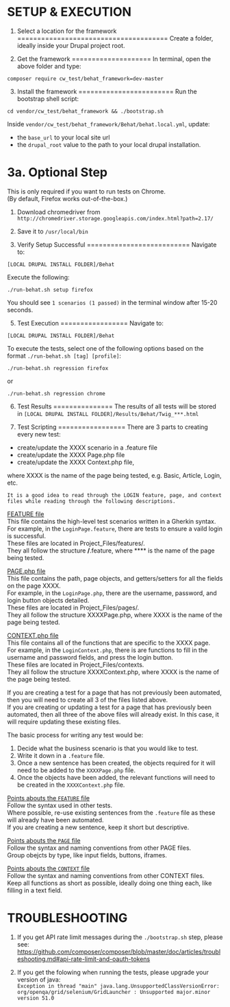 SETUP & EXECUTION 
=================

1. Select a location for the framework
======================================
Create a folder, ideally inside your Drupal project root.



2. Get the framework
====================
In terminal, open the above folder and type:<br>
```
composer require cw_test/behat_framework=dev-master
``` 

    
3. Install the framework
========================
Run the bootstrap shell script:<br>
```
cd vendor/cw_test/behat_framework && ./bootstrap.sh
```

Inside `vendor/cw_test/behat_framework/Behat/behat.local.yml`, update:<br>
* the `base_url` to your local site url<br>
* the `drupal_root` value to the path to your local drupal installation.
       

3a. Optional Step
=================
This is only required if you want to run tests on Chrome.<br>
(By default, Firefox works out-of-the-box.)

1. Download chromedriver from `http://chromedriver.storage.googleapis.com/index.html?path=2.17/`
2. Save it to `/usr/local/bin`


4. Verify Setup Successful
==========================
Navigate to:

```
[LOCAL DRUPAL INSTALL FOLDER]/Behat
```

Execute the following:

```
./run-behat.sh setup firefox
```

You should see `1 scenarios (1 passed)` in the terminal window after 15-20 seconds.


5. Test Execution
=================
Navigate to:

```
[LOCAL DRUPAL INSTALL FOLDER]/Behat
```

To execute the tests, select one of the following options based on the format `./run-behat.sh [tag] [profile]`:

```
./run-behat.sh regression firefox
```

or

```
./run-behat.sh regression chrome
```

6. Test Results
===============
The results of all tests will be stored in `[LOCAL DRUPAL INSTALL FOLDER]/Results/Behat/Twig_***.html`


7. Test Scripting
=================
There are 3 parts to creating every new test:

 * create/update the XXXX scenario in a .feature file
 * create/update the XXXX Page.php file 
 * create/update the XXXX Context.php file,
 
where XXXX is the name of the page being tested, e.g. Basic, Article, Login, etc.

`It is a good idea to read through the LOGIN feature, page, and context files while reading through the following descriptions.`
 
<u>FEATURE file</u><br>
This file contains the high-level test scenarios written in a Gherkin syntax.<br>
For example, in the `LoginPage.feature`, there are tests to ensure a vaild login is successful.<br>
These files are located in Project_Files/features/.<br>
They all follow the structure ****/****.feature, where **** is the name of the page being tested.<br>

<u>PAGE.php file</u><br>
This file contains the path, page objects, and getters/setters for all the fields on the page XXXX.<br>
For example, in the `LoginPage.php`, there are the username, password, and login button objects detailed.<br>
These files are located in Project_Files/pages/.<br>
They all follow the structure XXXXPage.php, where XXXX is the name of the page being tested.<br>

<u>CONTEXT.php file</u><br>
This file contains all of the functions that are specific to the XXXX page.<br>
For example, in the `LoginContext.php`, there is are functions to fill in the username and password fields, and press the login button.<br>
These files are located in Project_Files/contexts.<br>
They all follow the structure XXXXContext.php, where XXXX is the name of the page being tested.<br>


If you are creating a test for a page that has not previously been automated, then you will need to create all 3 of the files listed above.<br>
If you are creating or updating a test for a page that has previously been automated, then all three of the above files will already exist. In this case, it will require updating these existing files.<br>

The basic process for writing any test would be:

1. Decide what the business scenario is that you would like to test.
2. Write it down in a `.feature` file.
3. Once a new sentence has been created, the objects required for it will need to be added to the `XXXXPage.php` file.
4. Once the objects have been added, the relevant functions will need to be created in the `XXXXContext.php` file.


<u>Points abouts the `FEATURE` file</u><br>
Follow the syntax used in other tests.<br>
Where possible, re-use existing sentences from the `.feature` file as these will already have been automated.<br>
If you are creating a new sentence, keep it short but descriptive.<br>


<u>Points abouts the `PAGE` file</u><br>
Follow the syntax and naming conventions from other PAGE files.<br>
Group obejcts by type, like input fields, buttons, iframes.<br>

<u>Points abouts the `CONTEXT` file</u><br>
Follow the syntax and naming conventions from other CONTEXT files.<br>
Keep all functions as short as possible, ideally doing one thing each, like filling in a text field.<br>



TROUBLESHOOTING
===============
1. If you get API rate limit messages during the `./bootstrap.sh` step, please see:<br>
https://github.com/composer/composer/blob/master/doc/articles/troubleshooting.md#api-rate-limit-and-oauth-tokens

2. If you get the folowing when running the tests, please upgrade your version of java:<br>
`Exception in thread "main" java.lang.UnsupportedClassVersionError: org/openqa/grid/selenium/GridLauncher : Unsupported major.minor version 51.0`
